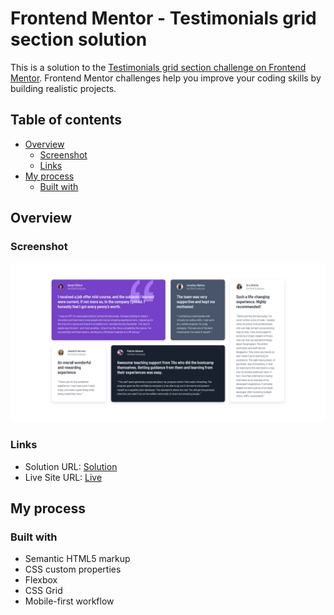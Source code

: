 # Frontend Mentor - Testimonials grid section solution

This is a solution to the [Testimonials grid section challenge on Frontend Mentor](https://www.frontendmentor.io/challenges/testimonials-grid-section-Nnw6J7Un7). Frontend Mentor challenges help you improve your coding skills by building realistic projects. 

## Table of contents

- [Overview](#overview)
  - [Screenshot](#screenshot)
  - [Links](#links)
- [My process](#my-process)
  - [Built with](#built-with)



## Overview

### Screenshot

![](images/screenshot.png)


### Links

- Solution URL: [Solution](https://www.frontendmentor.io/solutions/testimonialsgridsectionmain-IbfF25QqH)
- Live Site URL: [Live](https://cyruskabir.github.io/front-end-mentor/testimonials-grid-section)

## My process

### Built with

- Semantic HTML5 markup
- CSS custom properties
- Flexbox
- CSS Grid
- Mobile-first workflow

